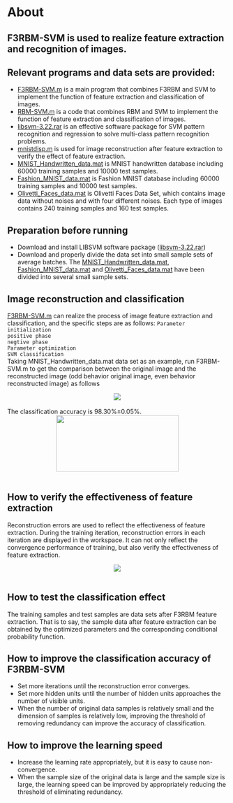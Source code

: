 About
==
F3RBM-SVM is used to realize feature extraction and recognition of images. 
 ----
 Relevant programs and data sets are provided:
------- 
* [F3RBM-SVM.m](https://github.com/shhdl/F3RBM-SVM/edit/master/F3RBM-SVM.m) is a main program that combines F3RBM and SVM to implement the function of feature extraction and classification of images.<br>
* [RBM-SVM.m](https://github.com/shhdl/F3RBM-SVM/edit/master/RBM-SVM.m) is a code that combines RBM and SVM to implement the function of feature extraction and classification of images.<br>
* [libsvm-3.22.rar](https://github.com/shhdl/F3RBM-SVM/edit/master/libsvm-3.22.rar) is an effective software package for SVM pattern recognition and regression to solve multi-class pattern recognition problems. <br>
* [mnistdisp.m](https://github.com/shhdl/F3RBM-SVM/blob/master/mnistdisp.m) is used for image reconstruction after feature extraction to verify the effect of feature extraction.<br>
* [MNIST_Handwritten_data.mat](https://github.com/shhdl/F3RBM-SVM/edit/master/MNIST_Handwritten_data.mat) is MNIST handwritten database including 60000 training samples and 10000 test samples.<br>
* [Fashion_MNIST_data.mat](https://github.com/shhdl/F3RBM-SVM/edit/master/MNIST_Handwritten_data.mat) is Fashion MNIST database including 60000 training samples and 10000 test samples.<br>
* [Olivetti_Faces_data.mat](https://github.com/shhdl/F3RBM-SVM/edit/master/MNIST_Handwritten_data.mat) is Olivetti Faces Data Set, which contains image data without noises and with four different noises. Each type of images contains 240 training samples and 160 test samples.<br>

Preparation before running
----
 * Download and install LIBSVM software package ([libsvm-3.22.rar](https://github.com/shhdl/F3RBM-SVM/edit/master/libsvm-3.22.rar)) 
 * Download and properly divide the data set into small sample sets of average batches. The [MNIST_Handwritten_data.mat](https://github.com/shhdl/F3RBM-SVM/edit/master/MNIST_Handwritten_data.mat), [Fashion_MNIST_data.mat](https://github.com/shhdl/F3RBM-SVM/edit/master/MNIST_Handwritten_data.mat) and [Olivetti_Faces_data.mat](https://github.com/shhdl/F3RBM-SVM/edit/master/MNIST_Handwritten_data.mat) have been divided into several small sample sets.<br>

Image reconstruction and classification 
----
 [F3RBM-SVM.m](https://github.com/shhdl/F3RBM-SVM/edit/master/F3RBM-SVM.m) can realize the process of image feature extraction and classification, and the specific steps are as follows:
   `Parameter initialization`<br>
   `positive phase`<br>
   `negtive phase`<br>
   `Parameter optimization`<br>
   `SVM classification`<br>
Taking MNIST_Handwritten_data.mat data set as an example, run F3RBM-SVM.m to get the comparison between the original image and the reconstructed image (odd behavior original image, even behavior reconstructed image) as follows
<div align=center><img src="https://github.com/shhdl/F3RBM-SVM/blob/master/Comparison%20of%20original%20and%20reconstructed%20images.png"/></div><br>
The classification accuracy is 98.30%±0.05%.<br>
<div align=center><img width="281" height="129" src="https://github.com/shhdl/F3RBM-SVM/blob/master/View%20of%20classification%20accuracy.png"/></div><br>

How to verify the effectiveness of feature extraction
----
  Reconstruction errors are used to reflect the effectiveness of feature extraction. During the training iteration, reconstruction errors in each iteration are displayed in the workspace. It can not only reflect the convergence performance of training, but also verify the effectiveness of feature extraction.<br>
  <div align=center><img src="https://github.com/shhdl/F3RBM-SVM/blob/master/Reconstruction%20error.png"/></div><br>

How to test the classification effect
----
The training samples and test samples are data sets after F3RBM feature extraction. That is to say, the sample data after feature extraction can be obtained by the optimized parameters and the corresponding conditional probability function.<br>

How to improve the classification accuracy of F3RBM-SVM 
-----
* Set more iterations until the reconstruction error converges.<br> 
* Set more hidden units until the number of hidden units approaches the number of visible units.<br>
* When the number of original data samples is relatively small and the dimension of samples is relatively low, improving the threshold of removing redundancy can improve the accuracy of classification.<br>

How to improve the learning speed
---
* Increase the learning rate appropriately,  but it is easy to cause non-convergence.<br>
* When the sample size of the original data is large and the sample size is large, the learning speed can be improved by appropriately reducing the threshold of eliminating redundancy.<br>

